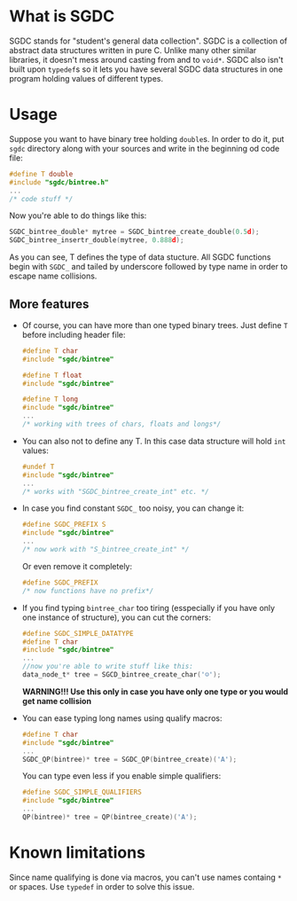 # What is SGDC
SGDC stands for "student's general data collection". SGDC is a collection of abstract data structures written in pure C. Unlike many other similar libraries, it doesn't mess around casting from and to `void*`. SGDC also isn't built upon `typedef`s so it lets you have several SGDC data structures in one program holding values of different types.

# Usage
Suppose you want to have binary tree holding `double`s. In order to do it, put `sgdc` directory along with your sources and write in the beginning od code file:
```C
#define T double
#include "sgdc/bintree.h"
...
/* code stuff */
```
Now you're able to do things like this:
```C
SGDC_bintree_double* mytree = SGDC_bintree_create_double(0.5d);
SGDC_bintree_insertr_double(mytree, 0.888d);
```
As you can see, T defines the type of data stucture. All SGDC functions begin with `SGDC_` and tailed by underscore followed by type name in order to escape name collisions.

## More features
* Of course, you can have more than one typed binary trees. Just define `T` before including header file:

  ````C
  #define T char
  #include "sgdc/bintree"

  #define T float
  #include "sgdc/bintree"

  #define T long
  #include "sgdc/bintree"
  ...
  /* working with trees of chars, floats and longs*/
  ````

* You can also not to define any T. In this case data structure will hold `int` values:

  ````C
  #undef T
  #include "sgdc/bintree"
  ...
  /* works with "SGDC_bintree_create_int" etc. */
  ````

* In case you find constant `SGDC_` too noisy, you can change it:

  ````C
  #define SGDC_PREFIX S
  #include "sgdc/bintree"
  ...
  /* now work with "S_bintree_create_int" */
  ````

    Or even remove it completely:

  ````C
  #define SGDC_PREFIX
  /* now functions have no prefix*/
  ````

* If you find typing `bintree_char` too tiring (esspecially if you have only one instance of structure), you can cut the corners:

  ````C
  #define SGDC_SIMPLE_DATATYPE
  #define T char
  #include "sgdc/bintree"
  ...
  //now you're able to write stuff like this:
  data_node_t* tree = SGCD_bintree_create_char('☺');
  ````

    **WARNING!!! Use this only in case you have only one type or you would get name collision**
* You can ease typing long names using qualify macros:

  ````C
  #define T char
  #include "sgdc/bintree"
  ...
  SGDC_QP(bintree)* tree = SGDC_QP(bintree_create)('A');
  ````

    You can type even less if you enable simple qualifiers:
    
  ````C
  #define SGDC_SIMPLE_QUALIFIERS
  #include "sgdc/bintree"
  ...
  QP(bintree)* tree = QP(bintree_create)('A');
  ````

# Known limitations
Since name qualifying is done via macros, you can't use names containg `*` or spaces. Use `typedef` in order to solve this issue.

